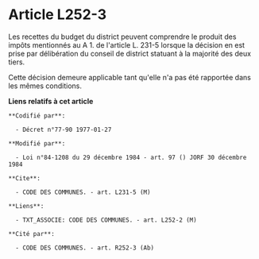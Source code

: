 # Article L252-3

Les recettes du budget du district peuvent comprendre le produit des impôts mentionnés au A 1. de l'article L. 231-5 lorsque
la décision en est prise par délibération du conseil de district statuant à la majorité des deux tiers.

Cette décision demeure applicable tant qu'elle n'a pas été rapportée dans les mêmes conditions.

**Liens relatifs à cet article**

	**Codifié par**:

	  - Décret n°77-90 1977-01-27

	**Modifié par**:

	  - Loi n°84-1208 du 29 décembre 1984 - art. 97 () JORF 30 décembre 1984

	**Cite**:

	  - CODE DES COMMUNES. - art. L231-5 (M)

	**Liens**:

	  - TXT_ASSOCIE: CODE DES COMMUNES. - art. L252-2 (M)

	**Cité par**:

	  - CODE DES COMMUNES. - art. R252-3 (Ab)
